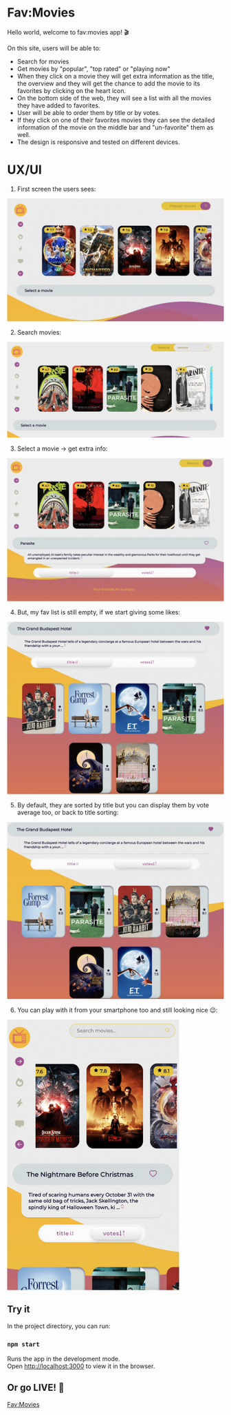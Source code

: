 # Fav:Movies

Hello world, welcome to fav:movies app! 🎬

On this site, users will be able to:

- Search for movies
- Get movies by "popular", "top rated" or "playing now" 
- When they click on a movie they will get extra information as the title, the overview and they will get the chance to add the movie to its favorites by clicking on the heart icon.
- On the bottom side of the web, they will see a list with all the movies they have added to favorites.
- User will be able to order them by title or by votes. 
- If they click on one of their favorites movies they can see the detailed information of the movie on the middle bar and "un-favorite" them as well. 
- The design is responsive and tested on different devices. 


# UX/UI

1. First screen the users sees:

<img src="./public/screen1.png">

2. Search movies:

<img src="./public/screen2.png">

3. Select a movie -> get extra info:

<img src="./public/screen3.png">
 
4. But, my fav list is still empty, if we start giving some likes:

<img src="./public/screen4.png">

5. By default, they are sorted by title but you can display them by vote average too, or back to title sorting:

<img src="./public/screen5.png">

6. You can play with it from your smartphone too and still looking nice 😉:

<img width="400px" src="./public/screen6.png">


## Try it

In the project directory, you can run:

### `npm start`

Runs the app in the development mode.\
Open [http://localhost:3000](http://localhost:3000) to view it in the browser.


## Or go LIVE! 🚀

[Fav:Movies](https://fav-movies-nine.vercel.app/)
